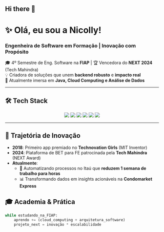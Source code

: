 ## Hi there 👋

# ✨ Olá, eu sou a Nicolly! 

### **Engenheira de Software em Formação | Inovação com Propósito**  
🎓 4º Semestre de Eng. Software na **FIAP** | 🏆 Vencedora do **NEXT 2024** (Tech Mahindra)  
💡 Criadora de soluções que unem **backend robusto** e **impacto real**  
🌱 Atualmente imersa em **Java, Cloud Computing e Análise de Dados**

---

## 🛠 **Tech Stack**  
<div align="center">  
  <img src="https://img.shields.io/badge/Python-3776AB?style=flat&logo=python&logoColor=white" />  
  <img src="https://img.shields.io/badge/Django-092E20?style=flat&logo=django&logoColor=white" />  
  <img src="https://img.shields.io/badge/Java-007396?style=flat&logo=openjdk&logoColor=white" />  
  <img src="https://img.shields.io/badge/AWS-232F3E?style=flat&logo=amazonaws&logoColor=white" />
  <img src="https://img.shields.io/badge/PostgreSQL-4169E1?style=flat&logo=postgresql&logoColor=white" />  
  <img src="https://img.shields.io/badge/Spring-6DB33F?style=flat&logo=spring&logoColor=white" />
</div>

---

## 🌟 **Trajetória de Inovação**  
- **2018**: Primeiro app premiado no **Technovation Girls** (MIT Inventor)  
- **2024**: Plataforma de BET para FE patrocinada pela **Tech Mahindra** (NEXT Award)  
- **Atualmente**:  
  - 🏦 Automatizando processos no Itaú que **reduzem 1 semana de trabalho para horas**  
  - 📊 Transformando dados em insights acionáveis na **Condomarket Express**  

## 🎓 **Academia & Prática**  
```python
while estudando_na_FIAP:
    aprendo += (cloud_computing + arquitetura_software)
    projeto_next = inovação * escalabilidade 
